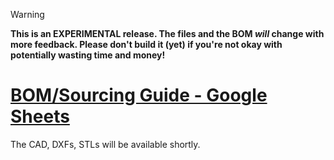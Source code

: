 > [!WARNING]
> **This is an EXPERIMENTAL release. The files and the BOM *will* change with more feedback. Please don't build it (yet) if you're not okay with potentially wasting time and money!**

# [BOM/Sourcing Guide - Google Sheets ](https://docs.google.com/spreadsheets/d/1RIai7CNpbDsj-eTeLl5jht6svjdHanomWHTbR4IC2LE/edit?usp=sharing)

The CAD, DXFs, STLs will be available shortly.
